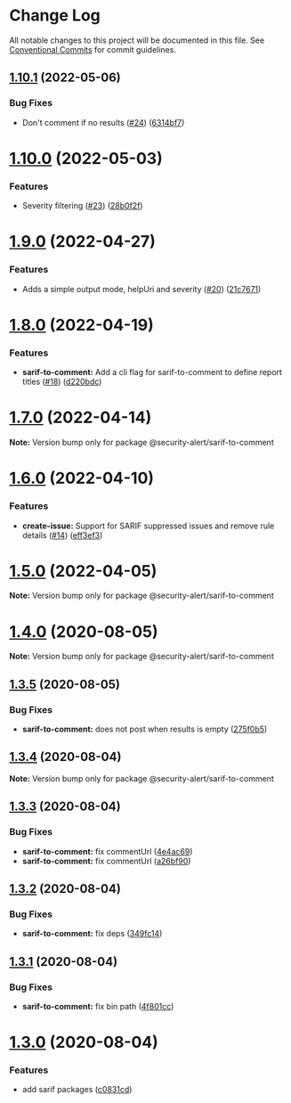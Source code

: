 # Change Log

All notable changes to this project will be documented in this file.
See [Conventional Commits](https://conventionalcommits.org) for commit guidelines.

## [1.10.1](https://github.com/azu/security-alert/compare/v1.10.0...v1.10.1) (2022-05-06)


### Bug Fixes

* Don't comment if no results ([#24](https://github.com/azu/security-alert/issues/24)) ([6314bf7](https://github.com/azu/security-alert/commit/6314bf7d7daba2e2bd5b1e00e0b1a9544a1c5b8a))





# [1.10.0](https://github.com/azu/security-alert/compare/v1.9.0...v1.10.0) (2022-05-03)


### Features

* Severity filtering ([#23](https://github.com/azu/security-alert/issues/23)) ([28b0f2f](https://github.com/azu/security-alert/commit/28b0f2f59927012f5efdc591bc180e75d33886bd))





# [1.9.0](https://github.com/azu/security-alert/compare/v1.8.0...v1.9.0) (2022-04-27)


### Features

* Adds a simple output mode, helpUri and severity ([#20](https://github.com/azu/security-alert/issues/20)) ([21c7671](https://github.com/azu/security-alert/commit/21c7671aa2f087e4465ac4e9c45cd1cba27b80ab))





# [1.8.0](https://github.com/azu/security-alert/compare/v1.7.0...v1.8.0) (2022-04-19)


### Features

* **sarif-to-comment:** Add a cli flag for sarif-to-comment to define report titles ([#18](https://github.com/azu/security-alert/issues/18)) ([d220bdc](https://github.com/azu/security-alert/commit/d220bdc540552a77d4c09cce46b96f7b4f29b80f))





# [1.7.0](https://github.com/azu/security-alert/compare/v1.6.0...v1.7.0) (2022-04-14)

**Note:** Version bump only for package @security-alert/sarif-to-comment





# [1.6.0](https://github.com/azu/security-alert/compare/v1.5.0...v1.6.0) (2022-04-10)


### Features

* **create-issue:** Support for SARIF suppressed issues and remove rule details ([#14](https://github.com/azu/security-alert/issues/14)) ([eff3ef3](https://github.com/azu/security-alert/commit/eff3ef34e1282ddafca856babf5bb1db96120f71))





# [1.5.0](https://github.com/azu/security-alert/compare/v1.4.1...v1.5.0) (2022-04-05)

**Note:** Version bump only for package @security-alert/sarif-to-comment





# [1.4.0](https://github.com/azu/security-alert/compare/v1.3.5...v1.4.0) (2020-08-05)

**Note:** Version bump only for package @security-alert/sarif-to-comment





## [1.3.5](https://github.com/azu/security-alert/compare/v1.3.4...v1.3.5) (2020-08-05)


### Bug Fixes

* **sarif-to-comment:** does not post when results is empty ([275f0b5](https://github.com/azu/security-alert/commit/275f0b55482d0ab8fad9dd1f4a4470f0e5b42212))





## [1.3.4](https://github.com/azu/security-alert/compare/v1.3.3...v1.3.4) (2020-08-04)

**Note:** Version bump only for package @security-alert/sarif-to-comment





## [1.3.3](https://github.com/azu/security-alert/compare/v1.3.2...v1.3.3) (2020-08-04)


### Bug Fixes

* **sarif-to-comment:** fix commentUrl ([4e4ac69](https://github.com/azu/security-alert/commit/4e4ac694988e24e21b9dcdf215c4075cf5fedf5d))
* **sarif-to-comment:** fix commentUrl ([a26bf90](https://github.com/azu/security-alert/commit/a26bf905aaffad043cf64bae7ace20bcf9d4e72d))





## [1.3.2](https://github.com/azu/security-alert/compare/v1.3.1...v1.3.2) (2020-08-04)


### Bug Fixes

* **sarif-to-comment:** fix deps ([349fc14](https://github.com/azu/security-alert/commit/349fc143c8ad7ad7681526cb11b33b1b0cfd0ddc))





## [1.3.1](https://github.com/azu/security-alert/compare/v1.3.0...v1.3.1) (2020-08-04)


### Bug Fixes

* **sarif-to-comment:** fix bin path ([4f801cc](https://github.com/azu/security-alert/commit/4f801cc099ddb9e9ed93d8af0976e8cc9c495319))





# [1.3.0](https://github.com/azu/security-alert/compare/v1.2.0...v1.3.0) (2020-08-04)


### Features

* add sarif packages ([c0831cd](https://github.com/azu/security-alert/commit/c0831cd1834e1f84ed721500cbe8db9523edc4eb))
